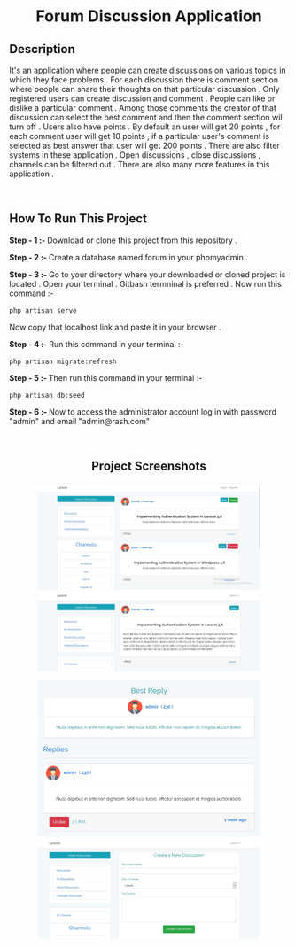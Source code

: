 <h1 align="center">Forum Discussion Application</h1>

## Description

<p>It's an application where people can create discussions on various topics in which they face problems . For each discussion there is comment section where people can share their thoughts on that particular discussion . Only registered users can create discussion and comment . People can like or dislike a particular comment . Among those comments the creator of that discussion can select the best comment and then the comment section will turn off . Users also have points . By default an user will get 20 points , for each comment user will get 10 points , if a particular user's comment is selected as best answer that user will get 200 points . There are also filter systems in these application . Open discussions , close discussions , channels can be filtered out . There are also many more features in this application . </p>
<br>

## How To Run This Project

<p><b> Step - 1 :- </b> Download or clone this project from this repository . </p>

<p><b> Step - 2 :- </b> Create a database named forum in your phpmyadmin .</p>

<p><b> Step - 3 :- </b> Go to your directory where your downloaded or cloned project is located . Open your terminal . Gitbash termninal is preferred . Now run this command :- </p>

```
php artisan serve
```
Now copy that localhost link and paste it in your browser .

<p><b> Step - 4 :- </b> Run this command in your terminal :-  </p>

```
php artisan migrate:refresh 
```

<p><b> Step - 5 :- </b> Then run this command in your terminal :- </p>

```
php artisan db:seed
```

<p><b> Step - 6 :- </b> Now to access the administrator account log in with password "admin" and email "admin@rash.com" </p>
<br>


<h2 align="center">Project Screenshots</h2>

<p align="center">
  <img src="screenshots/forum1.JPG" width="400">
  <img src="screenshots/forum2.JPG" width="400">
</p>

<p align="center">
  <img src="screenshots/forum3.JPG" width="400">
  <img src="screenshots/forum4.JPG" width="400">
</p>  

